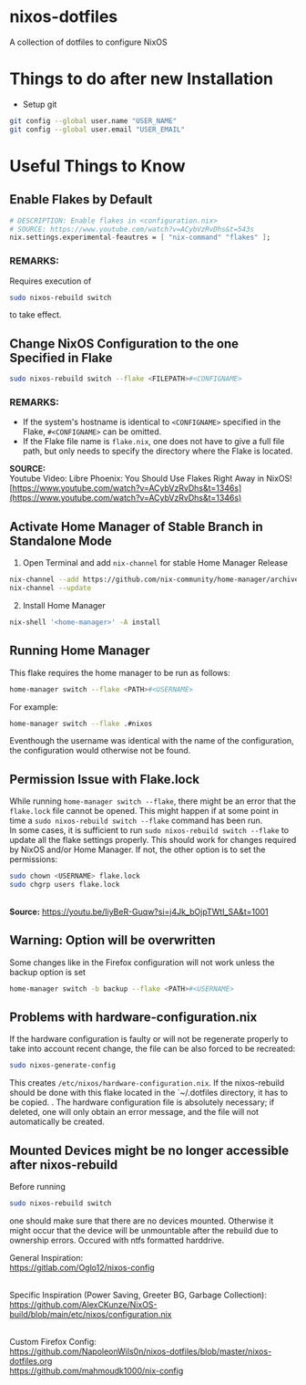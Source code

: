 # nixos-dotfiles
A collection of dotfiles to configure NixOS

# Things to do after new Installation
- Setup git
```sh
git config --global user.name "USER_NAME"
git config --global user.email "USER_EMAIL"
```

# Useful Things to Know
## Enable Flakes by Default
```nix
# DESCRIPTION: Enable flakes in <configuration.nix>
# SOURCE: https://www.youtube.com/watch?v=ACybVzRvDhs&t=543s
nix.settings.experimental-feautres = [ "nix-command" "flakes" ];
```
### REMARKS:
Requires execution of
```sh
sudo nixos-rebuild switch
```
to take effect.

## Change NixOS Configuration to the one Specified in Flake
```sh
sudo nixos-rebuild switch --flake <FILEPATH>#<CONFIGNAME>
```
### REMARKS:
- If the system's hostname is identical to `<CONFIGNAME>` specified in the Flake, `#<CONFIGNAME>` can be omitted.
- If the Flake file name is `flake.nix`, one does not have to give a full file path, but only needs to specify the directory where the Flake is located.

**SOURCE:**<br>
Youtube Video: Libre Phoenix: You Should Use Flakes Right Away in NixOS!<br>
[https://www.youtube.com/watch?v=ACybVzRvDhs&t=1346s](https://www.youtube.com/watch?v=ACybVzRvDhs&t=1346s)

## Activate Home Manager of Stable Branch in Standalone Mode
1. Open Terminal and add `nix-channel` for stable Home Manager Release 
```sh
nix-channel --add https://github.com/nix-community/home-manager/archive/release-23.11.tar.gz home-manager
nix-channel --update
```
2. Install Home Manager
```sh
nix-shell '<home-manager>' -A install
```

## Running Home Manager
This flake requires the home manager to be run as follows:
```sh
home-manager switch --flake <PATH>#<USERNAME>
```
For example:
```sh
home-manager switch --flake .#nixos
```

Eventhough the username was identical with the name of the configuration, the configuration would otherwise not be found.

## Permission Issue with Flake.lock
While running `home-manager switch --flake`, there might be an error that the `flake.lock` file cannot be opened. This might happen if at some point in time a `sudo nixos-rebuild switch --flake` command has been run.<br> 
In some cases, it is sufficient to run `sudo nixos-rebuild switch --flake` to update all the flake settings properly. This should work for changes required by NixOS and/or Home Manager. If not, the other option is to set the permissions:
```sh
sudo chown <USERNAME> flake.lock
sudo chgrp users flake.lock
```
<br>**Source:** https://youtu.be/IiyBeR-Guqw?si=j4Jk_bOjpTWtI_SA&t=1001

## Warning: Option will be overwritten
Some changes like in the Firefox configuration will not work unless the backup option is set
```sh
home-manager switch -b backup --flake <PATH>#<USERNAME>
```

## Problems with hardware-configuration.nix
If the hardware configuration is faulty or will not be regenerate properly to take into account recent change, the file can be also forced to be recreated:
```sh
sudo nixos-generate-config
```
This creates `/etc/nixos/hardware-configuration.nix`. If the nixos-rebuild should be done with this flake located in the `~/.dotfiles directory, it has to be copied.
. The hardware configuration file is absolutely necessary; if deleted, one will only obtain an error message, and the file will not automatically be created.

## Mounted Devices might be no longer accessible after nixos-rebuild
Before running 
```sh
sudo nixos-rebuild switch
```
one should make sure that there are no devices mounted. Otherwise it might occur that the device will be unmountable after the rebuild due to ownership errors. Occured with ntfs formatted harddrive.

General Inspiration: <br>
https://gitlab.com/Oglo12/nixos-config<br><br>

Specific Inspiration (Power Saving, Greeter BG, Garbage Collection):<br>
https://github.com/AlexCKunze/NixOS-build/blob/main/etc/nixos/configuration.nix<br><br>

Custom Firefox Config:<br>
https://github.com/NapoleonWils0n/nixos-dotfiles/blob/master/nixos-dotfiles.org<br>
https://github.com/mahmoudk1000/nix-config
